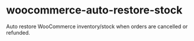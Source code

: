 woocommerce-auto-restore-stock
==============================

Auto restore WooCommerce inventory/stock when orders are cancelled or refunded.
